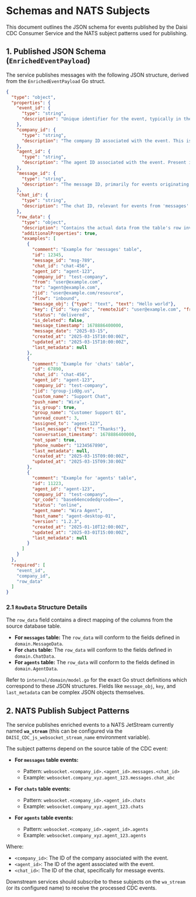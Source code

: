 # Schemas and NATS Subjects

This document outlines the JSON schema for events published by the Daisi CDC Consumer Service and the NATS subject patterns used for publishing.

## 1. Published JSON Schema (`EnrichedEventPayload`)

The service publishes messages with the following JSON structure, derived from the `EnrichedEventPayload` Go struct.

```json
{
  "type": "object",
  "properties": {
    "event_id": {
      "type": "string",
      "description": "Unique identifier for the event, typically in the format LSN:TableName:PK. Example: '1632321:messages:msg-789'"
    },
    "company_id": {
      "type": "string",
      "description": "The company ID associated with the event. This is a mandatory field."
    },
    "agent_id": {
      "type": "string",
      "description": "The agent ID associated with the event. Present if applicable, otherwise empty. Mandatory for routing."
    },
    "message_id": {
      "type": "string",
      "description": "The message ID, primarily for events originating from the 'messages' table. Present if applicable, otherwise empty."
    },
    "chat_id": {
      "type": "string",
      "description": "The chat ID, relevant for events from 'messages' and 'chats' tables. Present if applicable, otherwise empty."
    },
    "row_data": {
      "type": "object",
      "description": "Contains the actual data from the table's row involved in the CDC event. The structure of this object depends on the source table ('messages', 'chats', or 'agents').",
      "additionalProperties": true,
      "examples": [
        {
          "comment": "Example for 'messages' table",
          "id": 12345,
          "message_id": "msg-789",
          "chat_id": "chat-456",
          "agent_id": "agent-123",
          "company_id": "test-company",
          "from": "user@example.com",
          "to": "agent@example.com",
          "jid": "user@example.com/resource",
          "flow": "inbound",
          "message_obj": {"type": "text", "text": "Hello world"},
          "key": {"id": "key-abc", "remoteJid": "user@example.com", "fromMe": false},
          "status": "delivered",
          "is_deleted": false,
          "message_timestamp": 1678886400000,
          "message_date": "2025-03-15",
          "created_at": "2025-03-15T10:00:00Z",
          "updated_at": "2025-03-15T10:00:00Z",
          "last_metadata": null
        },
        {
          "comment": "Example for 'chats' table",
          "id": 67890,
          "chat_id": "chat-456",
          "agent_id": "agent-123",
          "company_id": "test-company",
          "jid": "group-jid@g.us",
          "custom_name": "Support Chat",
          "push_name": "Wira",
          "is_group": true,
          "group_name": "Customer Support Q1",
          "unread_count": 3,
          "assigned_to": "agent-123",
          "last_message": {"text": "Thanks!"},
          "conversation_timestamp": 1678886400000,
          "not_spam": true,
          "phone_number": "1234567890",
          "last_metadata": null,
          "created_at": "2025-03-15T09:00:00Z",
          "updated_at": "2025-03-15T09:30:00Z"
        },
        {
          "comment": "Example for 'agents' table",
          "id": 11223,
          "agent_id": "agent-123",
          "company_id": "test-company",
          "qr_code": "base64encodedqrcode==",
          "status": "online",
          "agent_name": "Wira Agent",
          "host_name": "agent-desktop-01",
          "version": "1.2.3",
          "created_at": "2025-01-10T12:00:00Z",
          "updated_at": "2025-03-01T15:00:00Z",
          "last_metadata": null
        }
      ]
    }
  },
  "required": [
    "event_id",
    "company_id",
    "row_data"
  ]
}
```

### 2.1 `RowData` Structure Details

The `row_data` field contains a direct mapping of the columns from the source database table.

*   **For `messages` table:** The `row_data` will conform to the fields defined in `domain.MessageData`.
*   **For `chats` table:** The `row_data` will conform to the fields defined in `domain.ChatData`.
*   **For `agents` table:** The `row_data` will conform to the fields defined in `domain.AgentData`.

Refer to `internal/domain/model.go` for the exact Go struct definitions which correspond to these JSON structures. Fields like `message_obj`, `key`, and `last_metadata` can be complex JSON objects themselves.

## 2. NATS Publish Subject Patterns

The service publishes enriched events to a NATS JetStream currently named **`wa_stream`** (this can be configured via the `DAISI_CDC_js_websocket_stream_name` environment variable).

The subject patterns depend on the source table of the CDC event:

*   **For `messages` table events:**
    *   Pattern: `websocket.<company_id>.<agent_id>.messages.<chat_id>`
    *   Example: `websocket.company_xyz.agent_123.messages.chat_abc`

*   **For `chats` table events:**
    *   Pattern: `websocket.<company_id>.<agent_id>.chats`
    *   Example: `websocket.company_xyz.agent_123.chats`

*   **For `agents` table events:**
    *   Pattern: `websocket.<company_id>.<agent_id>.agents`
    *   Example: `websocket.company_xyz.agent_123.agents`

Where:
*   `<company_id>`: The ID of the company associated with the event.
*   `<agent_id>`: The ID of the agent associated with the event.
*   `<chat_id>`: The ID of the chat, specifically for message events.

Downstream services should subscribe to these subjects on the `wa_stream` (or its configured name) to receive the processed CDC events. 